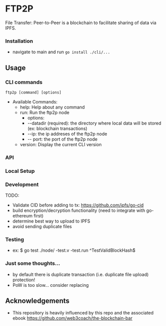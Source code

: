 # FTP2P

File Transfer: Peer-to-Peer is a blockchain to facilitate sharing of data via IPFS.

### Installation
- navigate to main and run `go install ./cli/...`

## Usage
### CLI commands
`ftp2p [command] [options]`
- Available Commands:
  - help: Help about any command
  - run:  Run the ftp2p node
    -  options:
      - --datadir (required): the directory where local data will be stored (ex: blockchain transactions)
      - --ip: the ip addreses of the ftp2p node
      - -- port: the port of the ftp2p node
  - version: Display the current CLI version

### API

### Local Setup

### Development
TODO:
- Validate CID before adding to tx: https://github.com/ipfs/go-cid 
- build encryption/decryption functionality (need to integrate with go-ethereum first)
- determine best way to upload to IPFS
- avoid sending duplicate files

### Testing
- ex: $ go test ./node/ -test.v -test.run ^TestValidBlockHash$

### Just some thoughts...
- by default there is duplicate transaction (i.e. duplicate file upload) protection!
- PoW is too slow... consider replacing


## Acknowledgements
- This repository is heavily influenced by this repo and the associated ebook https://github.com/web3coach/the-blockchain-bar